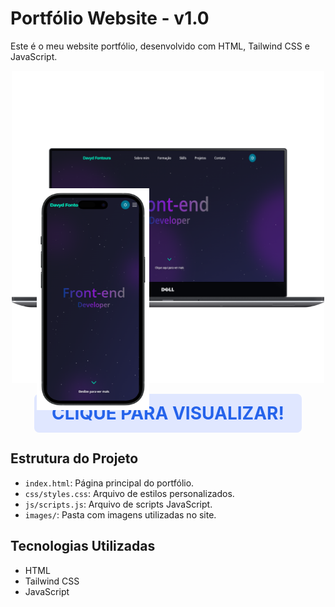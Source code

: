 # Portfólio Website - v1.0

Este é o meu website portfólio, desenvolvido com HTML, Tailwind CSS e JavaScript.


<p align="center">
  <a href="https://davydportfoliowebsite.vercel.app/" target="_blank">
    <span style="position: relative; display: inline-block;">
      <img src="images/dell-xps15-mockup/mockup-desktop.png" alt="Mockup Desktop" width="500"/>
      <img src="images/apple-iphone-15-black-mockup/mockup-mobile-center.png" alt="Mockup Mobile"
        width="180"
        style="position: absolute; left: 40px; bottom: -40px; z-index: 2;"/>
    </span>
<div align="center">
    <strong style="font-size:2em; color:#2563eb; background:#e0e7ff; padding:0.5em 1em; border-radius:8px; display:inline-block;">
        CLIQUE PARA VISUALIZAR!
    </strong>
    </div>
  </a>
</p>





## Estrutura do Projeto
- `index.html`: Página principal do portfólio.
- `css/styles.css`: Arquivo de estilos personalizados.
- `js/scripts.js`: Arquivo de scripts JavaScript.
- `images/`: Pasta com imagens utilizadas no site.

## Tecnologias Utilizadas
- HTML
- Tailwind CSS
- JavaScript
